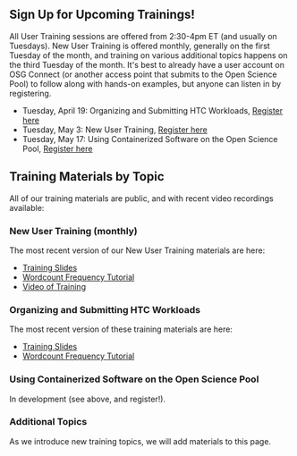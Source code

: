 [title]: - "OSG User Training (regular/monthly)"

## Sign Up for Upcoming Trainings!

All User Training sessions are offered from 2:30-4pm ET (and usually on Tuesdays). New User Training is offered monthly, generally on the first Tuesday of the month, and training on various additional topics happens on the third Tuesday of the month. It's best to already have a user account on OSG Connect (or another access point that submits to the Open Science Pool) to follow along with hands-on examples, but anyone can listen in by registering.

* Tuesday, April 19: Organizing and Submitting HTC Workloads, [Register here](https://docs.google.com/forms/d/e/1FAIpQLSdj3XT7I0SM4k9jBvST7YX5wsCH_er1HLA7VqRj9ICoEvf2GA/viewform)
* Tuesday, May 3: New User Training, [Register here](https://docs.google.com/forms/d/e/1FAIpQLSdj3XT7I0SM4k9jBvST7YX5wsCH_er1HLA7VqRj9ICoEvf2GA/viewform)
* Tuesday, May 17: Using Containerized Software on the Open Science Pool, [Register here](https://docs.google.com/forms/d/e/1FAIpQLSdj3XT7I0SM4k9jBvST7YX5wsCH_er1HLA7VqRj9ICoEvf2GA/viewform)

## Training Materials by Topic

All of our training materials are public, and with recent video recordings available:

### New User Training (monthly)

The most recent version of our New User Training materials are here: 

* [Training Slides](https://docs.google.com/presentation/d/1z-f81xtk_ZXeJcA1kX60JoScXdGfe-xgsB9g5YemrqI/edit#slide=id.g10662d3fe4f_0_0)
* [Wordcount Frequency Tutorial](https://support.opensciencegrid.org/support/solutions/articles/12000079856)
* [Video of Training](https://www.youtube.com/watch?v=D14eMrkZ2gQ)

### Organizing and Submitting HTC Workloads

The most recent version of these training materials are here: 

* [Training Slides](https://docs.google.com/presentation/d/1xYVp8NgiFSUdda2yD19HTLaXgH3HAPbVc1NASaG7Q74)
* [Wordcount Frequency Tutorial](https://github.com/OSGConnect/tutorial-organizing)

### Using Containerized Software on the Open Science Pool

In development (see above, and register!).

### Additional Topics

As we introduce new training topics, we will add materials to this page. 
